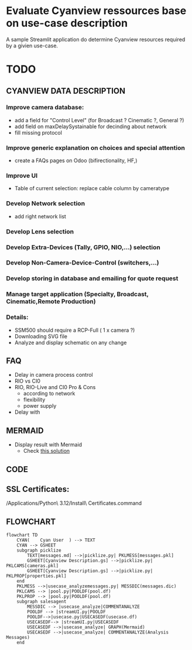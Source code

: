# Evaluate Cyanview ressources base on use-case description
A sample Streamlit application do determine Cyanview resources required by a givien use-case.

# TODO
## CYANVIEW DATA DESCRIPTION
###  Improve camera database:
- add a field for "Control Level" (for Broadcast ? Cinematic ?, General ?)
- add field on maxDelaySystainable for decinding about network
- fill missing protocol
### Improve generic explanation on choices and special attention
- create a FAQs pages on Odoo (bifirectionality, HF,)
### Improve UI
- Table of current selection: replace cable column by cameratype
### Develop Network selection
- add right network list
### Develop Lens selection
### Develop Extra-Devices (Tally, GPIO, NIO,…) selection
### Develop Non-Camera-Device-Control (switchers,…)
### Develop storing in database and emailing for quote request
### Manage target application (Specialty, Broadcast, Cinematic,Remote Production)
### Details:
- SSM500 should require a RCP-Full ( 1 x camera ?)
- Downloading SVG file
- Analyze and display schematic on any change
## FAQ
- Delay in camera process control
- RIO vs CI0
- RIO, RIO-Live and CI0 Pro & Cons
  - according to network
  - flexibility
  - power supply
- Delay with 
## MERMAID
- Display result with Mermaid
  - Check [this solution](https://discuss.streamlit.io/t/st-markdown-does-not-render-mermaid-graphs/25576/4)
## CODE
## SSL Certificates:
/Applications/Python\ 3.12/Install\ Certificates.command
## FLOWCHART
```
flowchart TD
    CYAN(    Cyan User  ) --> TEXT
    CYAN --> GSHEET
    subgraph picklize
        TEXT[messages.md] -->|picklize.py| PKLMESS[messages.pkl]
        GSHEET[Cyanview Description.gs] -->|picklize.py| PKLCAMS[cameras.pkl]
        GSHEET[Cyanview Description.gs] -->|picklize.py| PKLPROP[properties.pkl]
    end
    PKLMESS -->|usecase_analyzemessages.py| MESSDIC(messages.dic)
    PKLCAMS --> |pool.py|POOLDF(pool.df)
    PKLPROP --> |pool.py|POOLDF(pool.df)
    subgraph salesagent
        MESSDIC --> |usecase_analyze|COMMENTANALYZE
        POOLDF --> |streamUI.py|POOLDF
        POOLDF-->|usecase.py|USECASEDF(usecase.df)
        USECASEDF--> |streamUI.py|USECASEDF
        USECASEDF -->|usecase_analyze| GRAPH(Mermaid)
        USECASEDF -->|usecase_analyze| COMMENTANALYZE(Analysis Messages)
    end
```